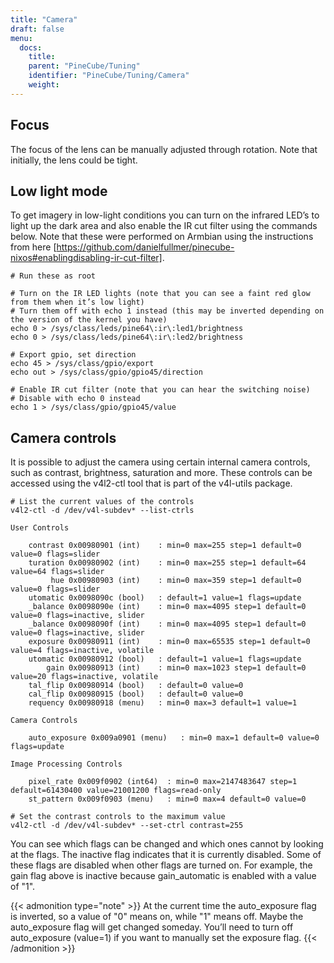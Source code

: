 ```yaml
---
title: "Camera"
draft: false
menu:
  docs:
    title:
    parent: "PineCube/Tuning"
    identifier: "PineCube/Tuning/Camera"
    weight:
---
```


## Focus

The focus of the lens can be manually adjusted through rotation. Note that initially, the lens could be tight.

## Low light mode

To get imagery in low-light conditions you can turn on the infrared LED’s to light up the dark area and also enable the IR cut filter using the commands below. Note that these were performed on Armbian using the instructions from here [https://github.com/danielfullmer/pinecube-nixos#enablingdisabling-ir-cut-filter].

```
# Run these as root

# Turn on the IR LED lights (note that you can see a faint red glow from them when it’s low light)
# Turn them off with echo 1 instead (this may be inverted depending on the version of the kernel you have)
echo 0 > /sys/class/leds/pine64\:ir\:led1/brightness
echo 0 > /sys/class/leds/pine64\:ir\:led2/brightness

# Export gpio, set direction
echo 45 > /sys/class/gpio/export
echo out > /sys/class/gpio/gpio45/direction

# Enable IR cut filter (note that you can hear the switching noise)
# Disable with echo 0 instead
echo 1 > /sys/class/gpio/gpio45/value
```

## Camera controls

It is possible to adjust the camera using certain internal camera controls, such as contrast, brightness, saturation and more. These controls can be accessed using the v4l2-ctl tool that is part of the v4l-utils package.

```
# List the current values of the controls
v4l2-ctl -d /dev/v4l-subdev* --list-ctrls

User Controls

    contrast 0x00980901 (int)    : min=0 max=255 step=1 default=0 value=0 flags=slider
    turation 0x00980902 (int)    : min=0 max=255 step=1 default=64 value=64 flags=slider
         hue 0x00980903 (int)    : min=0 max=359 step=1 default=0 value=0 flags=slider
    utomatic 0x0098090c (bool)   : default=1 value=1 flags=update
    _balance 0x0098090e (int)    : min=0 max=4095 step=1 default=0 value=0 flags=inactive, slider
    _balance 0x0098090f (int)    : min=0 max=4095 step=1 default=0 value=0 flags=inactive, slider
    exposure 0x00980911 (int)    : min=0 max=65535 step=1 default=0 value=4 flags=inactive, volatile
    utomatic 0x00980912 (bool)   : default=1 value=1 flags=update
        gain 0x00980913 (int)    : min=0 max=1023 step=1 default=0 value=20 flags=inactive, volatile
    tal_flip 0x00980914 (bool)   : default=0 value=0
    cal_flip 0x00980915 (bool)   : default=0 value=0
    requency 0x00980918 (menu)   : min=0 max=3 default=1 value=1

Camera Controls

    auto_exposure 0x009a0901 (menu)   : min=0 max=1 default=0 value=0 flags=update

Image Processing Controls

    pixel_rate 0x009f0902 (int64)  : min=0 max=2147483647 step=1 default=61430400 value=21001200 flags=read-only
    st_pattern 0x009f0903 (menu)   : min=0 max=4 default=0 value=0

# Set the contrast controls to the maximum value
v4l2-ctl -d /dev/v4l-subdev* --set-ctrl contrast=255
```

You can see which flags can be changed and which ones cannot by looking at the flags. The inactive flag indicates that it is currently disabled. Some of these flags are disabled when other flags are turned on. For example, the gain flag above is inactive because gain_automatic is enabled with a value of "1". 

{{< admonition type="note" >}}
 At the current time the auto_exposure flag is inverted, so a value of "0" means on, while "1" means off. Maybe the auto_exposure flag will get changed someday. You’ll need to turn off auto_exposure (value=1) if you want to manually set the exposure flag.
{{< /admonition >}}

